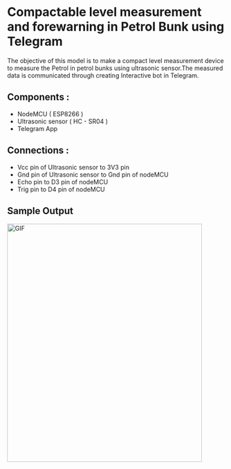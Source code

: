 # Compactable level measurement and forewarning in Petrol Bunk using Telegram

The objective of this model is to make a compact level measurement device to measure the Petrol in petrol bunks using ultrasonic sensor.The measured data is communicated through creating Interactive bot in Telegram. 

## Components :

- NodeMCU ( ESP8266 )
- Ultrasonic sensor ( HC - SR04 )
- Telegram App

## Connections :

- Vcc pin of Ultrasonic sensor to 3V3 pin
- Gnd pin of Ultrasonic sensor to Gnd pin of nodeMCU
- Echo pin to D3 pin of nodeMCU
- Trig pin to D4 pin of nodeMCU

## Sample Output

<img align="left" alt="GIF" src="https://user-images.githubusercontent.com/64604283/97108133-8d63f600-16f1-11eb-9b2e-0179984ccc37.jpg" width="450" height="550" /> 


